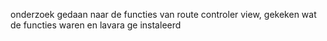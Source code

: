 onderzoek gedaan naar de functies van route controler view, gekeken wat de functies waren en lavara ge instaleerd
